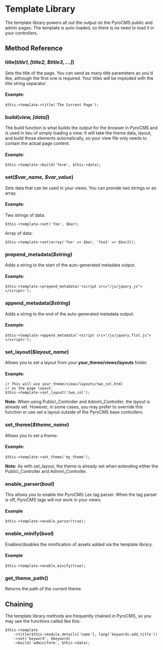 # Template Library

The template library powers all out the output on the PyroCMS public and admin pages. The template is auto-loaded, so there is no need to load it in your controllers.

## Method Reference

### title(<var>$title1, [$title2, $title3, …]</var>)

Sets the title of the page. You can send as many title parameters as you'd like, although the first one is required. Your titles will be imploded with the title string separator.

#### Example:

	$this->template->title('The Current Page');

### build(<var>$view, [$data]</var>)

The build function is what builds the output for the browser in PyroCMS and is used in lieu of simply loading a view. It will take the theme data, layout, and build those elements automatically, so your view file only needs to contain the actual page content. 

#### Example:

	$this->template->build('form', $this->data);

### set(<var>$var_name, $var_value</var>)

Sets data that can be used in your views. You can provide two strings or an array.

#### Example:

Two strings of data:

	$this->template->set('foo', $bar);
	
Array of data:	
	
	$this->template->set(array('foo' => $bar, 'foo2' => $bar2));
	
### prepend_metadata(<var>$string</var>)

Adds a string to the start of the auto-generated metadata output.

#### Example:

	$this->template->prepend_metadata('<script src="/js/jquery.js"></script>');
	
### append_metadata(<var>$string</var>)

Adds a string to the end of the auto-generated metadata output.

#### Example:

	$this->template->append_metadata('<script src="/js/jquery.flot.js"></script>');
	
### set\_layout(<var>$layout\_name</var>)

Allows you to set a layout from your **your_theme/views/layouts** folder.

#### Example:

	// This will use your_theme/views/layouts/two_col.html
	// as the page layout.
	$this->template->set_layout('two_col');
	
<div class="tip"><strong>Note:</strong> When using Public\_Controller and Admin\_Controller, the layout is already set. However, in some cases, you may prefer to override this function or use set a layout outside of the PyroCMS base controllers.</div>

### set\_theme(<var>$theme\_name</var>)

Allows you to set a theme.

#### Example:

	$this->template->set_theme('my_theme');
	
<div class="tip"><strong>Note:</strong> As with set_layout, the theme is already set when extending either the Public\_Controller and Admin\_Controller.</div>

### enable\_parser(<var>bool</var>)

This allows you to enable the PyroCMS Lex tag parser. When the tag parser is off, PyroCMS tags will not work in your views.

#### Example

	$this->template->enable_parser(true);

### enable_minify(<var>bool</var>)

Enables/disables the minification of assets added via the template library.

#### Example

	$this->template->enable_minify(true);

### get\_theme\_path()

Returns the path of the current theme.

## Chaining

The template library methods are frequently chained in PyroCMS, so you may see the functions called like this:

	$this->template
		->title($this->module_details['name'], lang('keywords:add_title'))
		->set('keyword', $keyword)
		->build('admin/form', $this->data);
